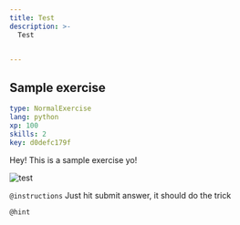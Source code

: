 ```yaml
---
title: Test
description: >-
  Test


---
```

## Sample exercise

```yaml
type: NormalExercise
lang: python
xp: 100
skills: 2
key: d0defc179f
```

Hey! This is a sample exercise yo!

![test](https://assets.datacamp.com/production/course_7399/datasets/profile_sq.jpg)

`@instructions`
Just hit submit answer, it should do the trick

`@hint`










